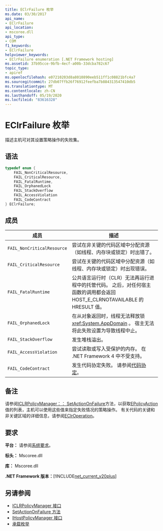 ```yaml
---
title: EClrFailure 枚举
ms.date: 03/30/2017
api_name:
- EClrFailure
api_location:
- mscoree.dll
api_type:
- COM
f1_keywords:
- EClrFailure
helpviewer_keywords:
- EClrFailure enumeration [.NET Framework hosting]
ms.assetid: 37b95cce-9bfb-4ecf-a00b-33dcba782c67
topic_type:
- apiref
ms.openlocfilehash: e07210203d8a8010890eeb511ff1c08821bfc4a7
ms.sourcegitcommit: 27db07ffb26f76912feefba7b884313547410db5
ms.translationtype: MT
ms.contentlocale: zh-CN
ms.lasthandoff: 05/19/2020
ms.locfileid: "83616328"
---
```

# <a name="eclrfailure-enumeration"></a>EClrFailure 枚举
描述主机可对其设置策略操作的失败集。  
  
## <a name="syntax"></a>语法  
  
```cpp  
typedef enum {  
    FAIL_NonCriticalResource,  
    FAIL_CriticalResource,  
    FAIL_FatalRuntime,  
    FAIL_OrphanedLock  
    FAIL_StackOverflow  
    FAIL_AccessViolation  
    FAIL_CodeContract  
} EClrFailure;  
```  
  
## <a name="members"></a>成员  
  
|成员|描述|  
|------------|-----------------|  
|`FAIL_NonCriticalResource`|尝试在非关键的代码区域中分配资源（如线程、内存块或锁定）时出错了。|  
|`FAIL_CriticalResource`|尝试在关键的代码区域中分配资源（如线程、内存块或锁定）时出现错误。|  
|`FAIL_FatalRuntime`|公共语言运行时（CLR）无法再运行进程中的托管代码。 之后，对任何宿主函数的调用都会返回 HOST_E_CLRNOTAVAILABLE 的 HRESULT 值。|  
|`FAIL_OrphanedLock`|在从对象返回时，线程无法释放锁 <xref:System.AppDomain> 。 宿主无法将此失败设置为导致线程中止。|  
|`FAIL_StackOverflow`|发生堆栈溢出。|  
|`FAIL_AccessViolation`|尝试读取或写入受保护的内存。 在 .NET Framework 4 中不受支持。|  
|`FAIL_CodeContract`|发生代码协定失败。 请参阅[代码协定](../../debug-trace-profile/code-contracts.md)。|  
  
## <a name="remarks"></a>备注  
 请参阅[ICLRPolicyManager：： SetActionOnFailure](../../../../docs/framework/unmanaged-api/hosting/iclrpolicymanager-setactiononfailure-method.md)方法，以获取[EPolicyAction](../../../../docs/framework/unmanaged-api/hosting/epolicyaction-enumeration.md)值的列表，主机可以使用这些值来指定失败情况的策略操作。 有关代码的关键和非关键区域的详细信息，请参阅[EClrOperation](eclroperation-enumeration.md)。  
  
## <a name="requirements"></a>要求  
 **平台：** 请参阅[系统要求](../../get-started/system-requirements.md)。  
  
 **标头：** Mscoree.dll  
  
 **库：** Mscoree.dll  
  
 **.NET Framework 版本：**[!INCLUDE[net_current_v20plus](../../../../includes/net-current-v20plus-md.md)]  
  
## <a name="see-also"></a>另请参阅

- [ICLRPolicyManager 接口](iclrpolicymanager-interface.md)
- [SetActionOnFailure 方法](iclrpolicymanager-setactiononfailure-method.md)
- [IHostPolicyManager 接口](ihostpolicymanager-interface.md)
- [承载枚举](hosting-enumerations.md)
